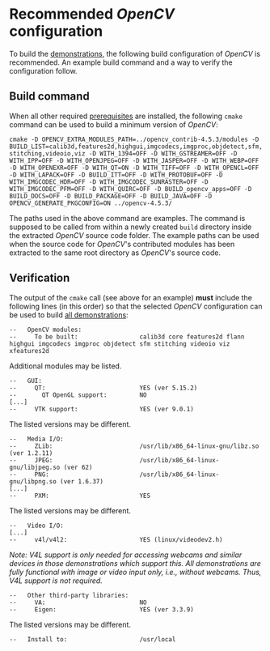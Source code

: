 Recommended *OpenCV* configuration
==================================

To build the [demonstrations](demolist.md), the following build configuration of *OpenCV* is recommended. An example build command and a way to verify the configuration follow.

Build command
-------------

When all other required [prerequisites](readme.md) are installed, the following `cmake` command can be used to build a minimum version of *OpenCV*:

`cmake -D OPENCV_EXTRA_MODULES_PATH=../opencv_contrib-4.5.3/modules -D BUILD_LIST=calib3d,features2d,highgui,imgcodecs,imgproc,objdetect,sfm,stitching,videoio,viz -D WITH_1394=OFF -D WITH_GSTREAMER=OFF -D WITH_IPP=OFF -D WITH_OPENJPEG=OFF -D WITH_JASPER=OFF -D WITH_WEBP=OFF -D WITH_OPENEXR=OFF -D WITH_QT=ON -D WITH_TIFF=OFF -D WITH_OPENCL=OFF -D WITH_LAPACK=OFF -D BUILD_ITT=OFF -D WITH_PROTOBUF=OFF -D WITH_IMGCODEC_HDR=OFF -D WITH_IMGCODEC_SUNRASTER=OFF -D WITH_IMGCODEC_PFM=OFF -D WITH_QUIRC=OFF -D BUILD_opencv_apps=OFF -D BUILD_DOCS=OFF -D BUILD_PACKAGE=OFF -D BUILD_JAVA=OFF -D OPENCV_GENERATE_PKGCONFIG=ON ../opencv-4.5.3/`

The paths used in the above command are examples. The command is supposed to be called from within a newly created `build` directory inside the extracted *OpenCV* source code folder. The example paths can be used when the source code for *OpenCV*'s contributed modules has been extracted to the same root directory as *OpenCV*'s source code.

Verification
------------

The output of the `cmake` call (see above for an example) **must** include the following lines (in this order) so that the selected *OpenCV* configuration can be used to build [all demonstrations](demolist.md):

````
--   OpenCV modules:
--     To be built:                 calib3d core features2d flann highgui imgcodecs imgproc objdetect sfm stitching videoio viz xfeatures2d
````

Additional modules may be listed.

````
--   GUI: 
--     QT:                          YES (ver 5.15.2)
--       QT OpenGL support:         NO
[...]
--     VTK support:                 YES (ver 9.0.1)
````

The listed versions may be different.

````
--   Media I/O: 
--     ZLib:                        /usr/lib/x86_64-linux-gnu/libz.so (ver 1.2.11)
--     JPEG:                        /usr/lib/x86_64-linux-gnu/libjpeg.so (ver 62)
--     PNG:                         /usr/lib/x86_64-linux-gnu/libpng.so (ver 1.6.37)
[...]
--     PXM:                         YES
````

The listed versions may be different.

````
--   Video I/O:
[...]
--     v4l/v4l2:                    YES (linux/videodev2.h)
````

*Note: V4L support is only needed for accessing webcams and similar devices in those demonstrations which support this. All demonstrations are fully functional with image or video input only, i.e., without webcams. Thus, V4L support is not required.*

````
--   Other third-party libraries:
--     VA:                          NO
--     Eigen:                       YES (ver 3.3.9)
````

The listed versions may be different.

````
--   Install to:                    /usr/local
````
